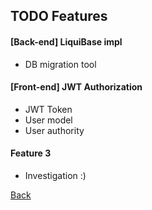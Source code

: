 ## TODO Features

#### [Back-end] LiquiBase impl
 - DB migration tool

#### [Front-end] JWT Authorization
 - JWT Token
 - User model
 - User authority

#### Feature 3
 - Investigation :)


[Back][back]

[back]: https://github.com/sergey-didenko/my-blog/blob/master/README.md
